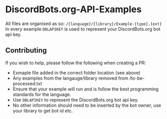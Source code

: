 # DiscordBots.org-API-Examples

All files are organised as so: `/{language}/{library}/Example-{type}.{ext}`
In every example `DBLAPIKEY` is used to represent your DiscordBots.org bot api key.

## Contributing
If you wish to help, please follow the following when creating a PR:
* Exmaple file added in the correct folder location (see above)
* Any examples from the langauge/library removed from /to-be-processed.txt
* Ensure that your example will run and is follow the best programming standards for the language.
* Use `DBLAPIKEY` to represent the DiscordBots.org bot api key.
* No other information should need to be inserted by the bot owner, use your library to get bot id etc.
